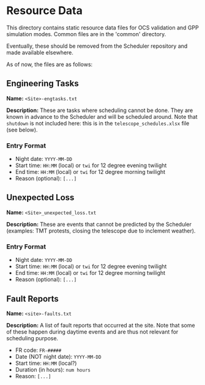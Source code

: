 # Resource Data

This directory contains static resource data files for OCS validation and GPP simulation modes. Common files are in the 
'common' directory.

Eventually, these should be removed from the Scheduler repository and made available elsewhere.

As of now, the files are as follows:

## Engineering Tasks

**Name:** `<Site>-engtasks.txt`

**Description:** These are tasks where scheduling cannot be done. They are known in advance to the Scheduler and will be
scheduled around. Note that `shutdown` is not included here: this is in the `telescope_schedules.xlsx` file (see below).


### Entry Format

* Night date: `YYYY-MM-DD`
* Start time: `HH:MM` (local) or `twi` for 12 degree evening twilight
* End time: `HH:MM` (local) or `twi` for 12 degree morning twilight
* Reason (optional): `[...]`

## Unexpected Loss

**Name:** `<Site>_unexpected_loss.txt`

**Description:** These are events that cannot be predicted by the Scheduler (examples: TMT protests, closing the
telescope due to inclement weather).

### Entry Format

* Night date: `YYYY-MM-DD`
* Start time: `HH:MM` (local) or `twi` for 12 degree evening twilight
* End time: `HH:MM` (local) or `twi` for 12 degree morning twilight
* Reason (optional): `[...]`

## Fault Reports

**Name:** `<site>-faults.txt`

**Description:** A list of fault reports that occurred at the site. Note that some of these happen during daytime events
and are thus not relevant for scheduling purpose.

* FR code: `FR-#####`
* Date (NOT night date): `YYYY-MM-DD`
* Start time: `HH:MM` (local?)
* Duration (in hours): `num hours`
* Reason: `[...]`
